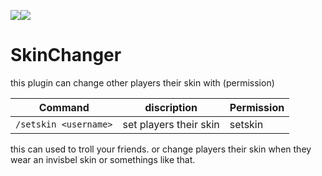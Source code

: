 [![](https://poggit.pmmp.io/shield.api/SkinChanger)](https://poggit.pmmp.io/p/SkinChanger)<a href="https://poggit.pmmp.io/p/SkinChanger"><img src="https://poggit.pmmp.io/shield.api/SkinChanger"></a>


# SkinChanger

this plugin can change other players their skin with (permission)

Command | discription| Permission
--- | --- | ---
`/setskin <username>` | set players their skin | setskin

this can used to troll your friends. or change players their skin when they wear an
invisbel skin or somethings like that.
